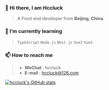 ### 👋 Hi there, I am Hccluck
> A Front end developer from **Beijing, China**.

<!-- ### 👀 I’m interested in ... -->

### 🌱 I’m currently learning
> `TypeScript` `Node.js` `Nest.js` `Vue2` `Vue3`

### 📫 How to reach me
> - **WeChat** : hccluck
> - **E-mail** : hccluck@126.com

[![hccluck's GitHub stats](https://github-readme-stats.vercel.app/api?username=hccluck)](https://github.com/anuraghazra/github-readme-stats)
